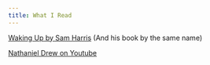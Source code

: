 ```yaml
---
title: What I Read
---
```


[Waking Up by Sam Harris](https://app.wakingup.com/) (And his book by the same name)

[Nathaniel Drew on Youtube](https://www.youtube.com/channel/UCrdWRLq10OHuy7HmSckV3Vg)
